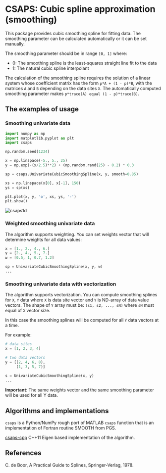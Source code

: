 # CSAPS: Cubic spline approximation (smoothing)

This package provides cubic smoothing spline for fitting data.
The smoothing parameter can be calculated automatically or it can be set manually. 

The smoothing parameter should be in range `[0, 1]` where:
* 0: The smoothing spline is the least-squares straight line fit to the data
* 1: The natural cubic spline interpolant

The calculation of the smoothing spline requires the solution of a linear system 
whose coefficient matrix has the form `p*A + (1 - p)*B`, with the matrices `A` and `B` 
depending on the data sites `X`. The automatically computed smoothing parameter makes 
`p*trace(A) equal (1 - p)*trace(B)`.

## The examples of usage

### Smoothing univariate data

```python
import numpy as np
import matplotlib.pyplot as plt
import csaps

np.random.seed(1234)

x = np.linspace(-5., 5., 25)
y = np.exp(-(x/2.5)**2) + (np.random.rand(25) - 0.2) * 0.3

sp = csaps.UnivariateCubicSmoothingSpline(x, y, smooth=0.85)

xs = np.linspace(x[0], x[-1], 150)
ys = sp(xs)

plt.plot(x, y, 'o', xs, ys, '-')
plt.show()
```

![csaps1d](https://user-images.githubusercontent.com/1299189/27611703-f3093c14-5b9b-11e7-9f18-6d0c3cc7633a.png)

### Weighted smoothing univariate data

The algorithm supports weighting. You can set weights vector that will determine 
weights for all data values:

```python
x = [1., 2., 4., 6.]
y = [2., 4., 5., 7.]
w = [0.5, 1, 0.7, 1.2]

sp = UnivariateCubicSmoothingSpline(x, y, w)
...
```

### Smoothing univariate data with vectorization

The algorithm supports vectorization. You can compute smoothing splines for 
`X`, `Y` data where `X` is data site vector and `Y` is ND-array of data value vectors. 
The shape of `Y` array must be: `(s1, s2, ..., sN)` where `sN` must equal of `X` vector size.

In this case the smoothing splines will be computed for all `Y` data vectors at a time.

For example:

```python
# data sites
x = [1, 2, 3, 4]

# two data vectors
y = [(2, 4, 6, 8), 
     (1, 3, 5, 7)]
 
s = UnivariateCubicSmoothingSpline(x, y)
...
```

**Important**:
The same weights vector and the same smoothing parameter will be used for all Y data.

## Algorithms and implementations

`csaps` is a Python/NumPy rough port of MATLAB `csaps` function that is an implementation of 
Fortran routine SMOOTH from PGS.

[csaps-cpp](https://github.com/espdev/csaps-cpp) C++11 Eigen based implementation of the algorithm.

## References

C. de Boor, A Practical Guide to Splines, Springer-Verlag, 1978.
